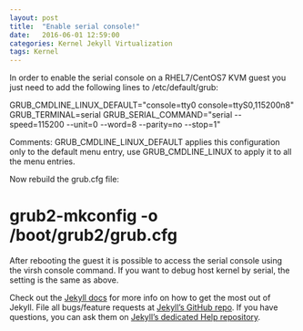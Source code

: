 ```yaml
---
layout: post
title:  "Enable serial console!"
date:   2016-06-01 12:59:00
categories: Kernel Jekyll Virtualization
tags: Kernel
---
```


In order to enable the serial console on a RHEL7/CentOS7 KVM guest you just need to add the following lines to /etc/default/grub:

GRUB_CMDLINE_LINUX_DEFAULT="console=tty0 console=ttyS0,115200n8"
GRUB_TERMINAL=serial
GRUB_SERIAL_COMMAND="serial --speed=115200 --unit=0 --word=8 --parity=no --stop=1"

Comments:
GRUB_CMDLINE_LINUX_DEFAULT applies this configuration only to the default menu entry, 
use GRUB_CMDLINE_LINUX to apply it to all the menu entries.

Now rebuild the grub.cfg file:
# grub2-mkconfig -o /boot/grub2/grub.cfg

After rebooting the guest it is possible to access the serial console using the virsh console command.
If you want to debug host kernel by serial, the setting is the same as above.

Check out the [Jekyll docs][jekyll] for more info on how to get the most out of Jekyll. File all bugs/feature requests at [Jekyll’s GitHub repo][jekyll-gh]. If you have questions, you can ask them on [Jekyll’s dedicated Help repository][jekyll-help].

[jekyll]:      http://jekyllrb.com
[jekyll-gh]:   https://github.com/jekyll/jekyll
[jekyll-help]: https://github.com/jekyll/jekyll-help
